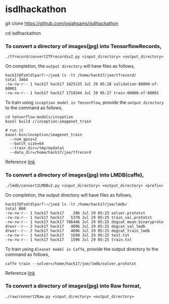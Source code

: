 # isdlhackathon

git clone https://github.com/josiahsams/isdlhackathon

cd isdlhackathon

### To convert a directory of images(jpg) into TensorflowRecords,

``` ./tfrecord/convert2TFrecordsv2.py <input_directory> <output_directory> ```

On completion, the `output directory` will have files as follows,
```
hack17@fsmldlpar7:~/joe$ ls -lt /home/hack17/joe/tfrecord/
total 3464
-rw-rw-r-- 1 hack17 hack17 1825135 Jul 29 05:28 validation-00000-of-00001
-rw-rw-r-- 1 hack17 hack17 1718344 Jul 29 05:27 train-00000-of-00001
```

To train using `inception model in TensorFlow`, provide the `output directory` to the command as follows,
```
cd tensorflow-models/inception
bazel build //inception:imagenet_train

# run it
bazel-bin/inception/imagenet_train 
  --num_gpus=2 
  --batch_size=64 
  --train_dir=/tmp/mydata1 
  --data_dir=/home/hack17/joe/tfrecord
```
Reference [link](https://github.com/tensorflow/models/tree/master/inception)

### To convert a directory of images(jpg) into LMDB(caffe),

``` ./lmdb/convert2LMDBv2.py <input_directory> <output_directory> <prefix> ```

On completion, the output directory will have files as follows,
```
hack17@fsmldlpar7:~/joe$ ls -lt /home/hack17/joe/lmdb/
total 800
-rw-rw-r-- 1 hack17 hack17    296 Jul 29 05:25 solver.prototxt
-rw-rw-r-- 1 hack17 hack17   5370 Jul 29 05:25 train_val.prototxt
-rw-rw-r-- 1 hack17 hack17 786446 Jul 29 05:25 dogcat_mean.binaryproto
drwxr--r-- 2 hack17 hack17   4096 Jul 29 05:25 dogcat_val_lmdb
drwxr--r-- 2 hack17 hack17   4096 Jul 29 05:25 dogcat_train_lmdb
-rw-rw-r-- 1 hack17 hack17   1699 Jul 29 05:25 test.txt
-rw-rw-r-- 1 hack17 hack17   1596 Jul 29 05:25 train.txt
```

To train using `Alexnet model in Caffe`, provide the output directory to the command as follows,
```
caffe train --solver=/home/hack17/joe/lmdb/solver.prototxt
```
Reference [link](http://caffe.berkeleyvision.org/gathered/examples/imagenet.html)

### To convert a directory of images(jpg) into Raw format,

``` ./raw/convert2Raw.py <input_directory> <output_directory> ```
